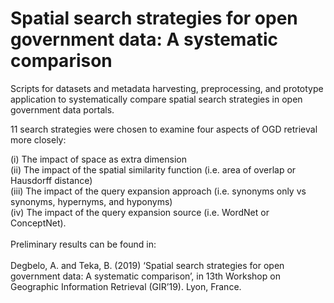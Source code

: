 # Spatial search strategies for open government data: A systematic comparison
Scripts for datasets and metadata harvesting, preprocessing, and prototype application to systematically compare spatial search strategies in open government data portals.

11 search strategies were chosen to examine four aspects of OGD retrieval more closely:

(i) The impact of space as extra dimension\
(ii) The impact of the spatial similarity function (i.e. area of overlap or Hausdorff distance)\
(iii) The impact of the query expansion approach (i.e. synonyms only vs synonyms, hypernyms, and hyponyms)\
(iv) The impact of the query expansion source (i.e. WordNet or ConceptNet).\
\
Preliminary results can be found in:\
\
Degbelo, A. and Teka, B. (2019) ‘Spatial search strategies for open government data: A systematic
comparison’, in 13th Workshop on Geographic Information Retrieval (GIR’19). Lyon, France.

